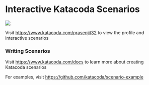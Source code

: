 # Interactive Katacoda Scenarios

[![](http://shields.katacoda.com/katacoda/prasenjit32/count.svg)](https://www.katacoda.com/prasenjit32 "Get your profile on Katacoda.com")

Visit https://www.katacoda.com/prasenjit32 to view the profile and interactive scenarios

### Writing Scenarios
Visit https://www.katacoda.com/docs to learn more about creating Katacoda scenarios

For examples, visit https://github.com/katacoda/scenario-example
